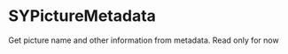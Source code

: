 SYPictureMetadata
=================

Get picture name and other information from metadata. Read only for now